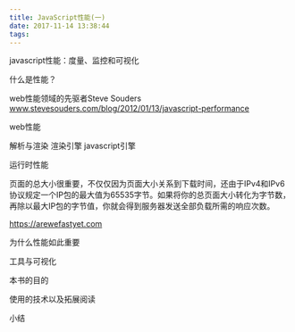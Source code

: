 ```yaml
---
title: JavaScript性能(一)
date: 2017-11-14 13:38:44
tags:
---
```


javascript性能：度量、监控和可视化

什么是性能？

web性能领域的先驱者Steve Souders
www.stevesouders.com/blog/2012/01/13/javascript-performance

web性能

解析与渲染
渲染引擎
javascript引擎

运行时性能

页面的总大小很重要，不仅仅因为页面大小关系到下载时间，还由于IPv4和IPv6协议规定一个IP包的最大值为65535字节。如果将你的总页面大小转化为字节数，再除以最大IP包的字节值，你就会得到服务器发送全部负载所需的响应次数。

https://arewefastyet.com

为什么性能如此重要

工具与可视化

本书的目的

使用的技术以及拓展阅读

小结
